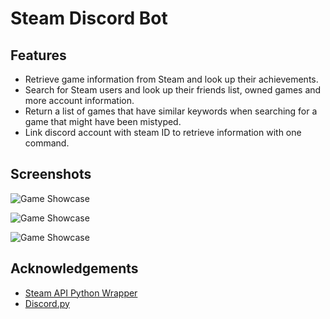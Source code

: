 # Steam Discord Bot

## Features

- Retrieve game information from Steam and look up their achievements.
- Search for Steam users and look up their friends list, owned games and more account information.
- Return a list of games that have similar keywords when searching for a game  that might have been mistyped. 
- Link discord account with steam ID to retrieve information with one command. 


## Screenshots

![Game Showcase](https://imgur.com/eh31Z4j)

![Game Showcase](https://via.placeholder.com/468x300?text=App+Screenshot+Here)

![Game Showcase](https://via.placeholder.com/468x300?text=App+Screenshot+Here)


## Acknowledgements

- [Steam API Python Wrapper](https://github.com/deivit24/python-steam-api)
- [Discord.py](https://github.com/Rapptz/discord.py)
 

